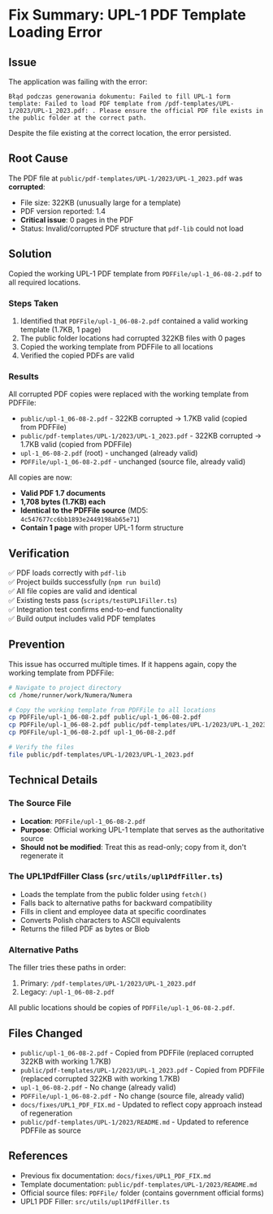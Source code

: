 # Fix Summary: UPL-1 PDF Template Loading Error

## Issue
The application was failing with the error:
```
Błąd podczas generowania dokumentu: Failed to fill UPL-1 form template: Failed to load PDF template from /pdf-templates/UPL-1/2023/UPL-1_2023.pdf: . Please ensure the official PDF file exists in the public folder at the correct path.
```

Despite the file existing at the correct location, the error persisted.

## Root Cause
The PDF file at `public/pdf-templates/UPL-1/2023/UPL-1_2023.pdf` was **corrupted**:
- File size: 322KB (unusually large for a template)
- PDF version reported: 1.4
- **Critical issue**: 0 pages in the PDF
- Status: Invalid/corrupted PDF structure that `pdf-lib` could not load

## Solution
Copied the working UPL-1 PDF template from `PDFFile/upl-1_06-08-2.pdf` to all required locations.

### Steps Taken
1. Identified that `PDFFile/upl-1_06-08-2.pdf` contained a valid working template (1.7KB, 1 page)
2. The public folder locations had corrupted 322KB files with 0 pages
3. Copied the working template from PDFFile to all locations
4. Verified the copied PDFs are valid

### Results
All corrupted PDF copies were replaced with the working template from PDFFile:
- `public/upl-1_06-08-2.pdf` - 322KB corrupted → 1.7KB valid (copied from PDFFile)
- `public/pdf-templates/UPL-1/2023/UPL-1_2023.pdf` - 322KB corrupted → 1.7KB valid (copied from PDFFile)
- `upl-1_06-08-2.pdf` (root) - unchanged (already valid)
- `PDFFile/upl-1_06-08-2.pdf` - unchanged (source file, already valid)

All copies are now:
- **Valid PDF 1.7 documents**
- **1,708 bytes (1.7KB) each**
- **Identical to the PDFFile source** (MD5: `4c547677cc6bb1893e2449198ab65e71`)
- **Contain 1 page** with proper UPL-1 form structure

## Verification
✅ PDF loads correctly with `pdf-lib`  
✅ Project builds successfully (`npm run build`)  
✅ All file copies are valid and identical  
✅ Existing tests pass (`scripts/testUPL1Filler.ts`)  
✅ Integration test confirms end-to-end functionality  
✅ Build output includes valid PDF templates  

## Prevention
This issue has occurred multiple times. If it happens again, copy the working template from PDFFile:

```bash
# Navigate to project directory
cd /home/runner/work/Numera/Numera

# Copy the working template from PDFFile to all locations
cp PDFFile/upl-1_06-08-2.pdf public/upl-1_06-08-2.pdf
cp PDFFile/upl-1_06-08-2.pdf public/pdf-templates/UPL-1/2023/UPL-1_2023.pdf
cp PDFFile/upl-1_06-08-2.pdf upl-1_06-08-2.pdf

# Verify the files
file public/pdf-templates/UPL-1/2023/UPL-1_2023.pdf
```

## Technical Details

### The Source File
- **Location**: `PDFFile/upl-1_06-08-2.pdf`
- **Purpose**: Official working UPL-1 template that serves as the authoritative source
- **Should not be modified**: Treat this as read-only; copy from it, don't regenerate it

### The UPL1PdfFiller Class (`src/utils/upl1PdfFiller.ts`)
- Loads the template from the public folder using `fetch()`
- Falls back to alternative paths for backward compatibility
- Fills in client and employee data at specific coordinates
- Converts Polish characters to ASCII equivalents
- Returns the filled PDF as bytes or Blob

### Alternative Paths
The filler tries these paths in order:
1. Primary: `/pdf-templates/UPL-1/2023/UPL-1_2023.pdf`
2. Legacy: `/upl-1_06-08-2.pdf`

All public locations should be copies of `PDFFile/upl-1_06-08-2.pdf`.

## Files Changed
- `public/upl-1_06-08-2.pdf` - Copied from PDFFile (replaced corrupted 322KB with working 1.7KB)
- `public/pdf-templates/UPL-1/2023/UPL-1_2023.pdf` - Copied from PDFFile (replaced corrupted 322KB with working 1.7KB)
- `upl-1_06-08-2.pdf` - No change (already valid)
- `PDFFile/upl-1_06-08-2.pdf` - No change (source file, already valid)
- `docs/fixes/UPL1_PDF_FIX.md` - Updated to reflect copy approach instead of regeneration
- `public/pdf-templates/UPL-1/2023/README.md` - Updated to reference PDFFile as source

## References
- Previous fix documentation: `docs/fixes/UPL1_PDF_FIX.md`
- Template documentation: `public/pdf-templates/UPL-1/2023/README.md`
- Official source files: `PDFFile/` folder (contains government official forms)
- UPL1 PDF Filler: `src/utils/upl1PdfFiller.ts`
